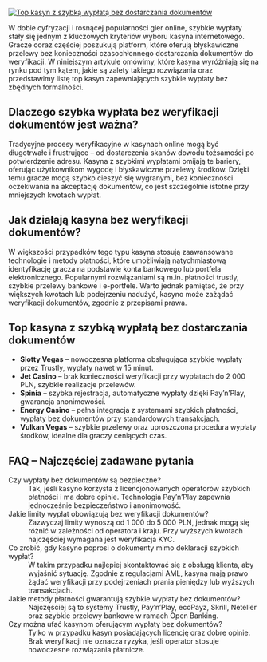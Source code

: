 [![Top kasyn z szybką wypłatą bez dostarczania dokumentów](https://123-caf.pages.dev/gitsignup.png)](https://vrmoo.ru/Bt82HjjY)

<p>W dobie cyfryzacji i rosnącej popularności gier online, szybkie wypłaty stały się jednym z kluczowych kryteriów wyboru kasyna internetowego. Gracze coraz częściej poszukują platform, które oferują błyskawiczne przelewy bez konieczności czasochłonnego dostarczania dokumentów do weryfikacji. W niniejszym artykule omówimy, które kasyna wyróżniają się na rynku pod tym kątem, jakie są zalety takiego rozwiązania oraz przedstawimy listę top kasyn zapewniających szybkie wypłaty bez zbędnych formalności.</p>  <h2>Dlaczego szybka wypłata bez weryfikacji dokumentów jest ważna?</h2> <p>Tradycyjne procesy weryfikacyjne w kasynach online mogą być długotrwałe i frustrujące – od dostarczenia skanów dowodu tożsamości po potwierdzenie adresu. Kasyna z szybkimi wypłatami omijają te bariery, oferując użytkownikom wygodę i błyskawiczne przelewy środków. Dzięki temu gracze mogą szybko cieszyć się wygranymi, bez konieczności oczekiwania na akceptację dokumentów, co jest szczególnie istotne przy mniejszych kwotach wypłat.</p>  <h2>Jak działają kasyna bez weryfikacji dokumentów?</h2> <p>W większości przypadków tego typu kasyna stosują zaawansowane technologie i metody płatności, które umożliwiają natychmiastową identyfikację gracza na podstawie konta bankowego lub portfela elektronicznego. Popularnymi rozwiązaniami są m.in. płatności trustly, szybkie przelewy bankowe i e-portfele. Warto jednak pamiętać, że przy większych kwotach lub podejrzeniu nadużyć, kasyno może zażądać weryfikacji dokumentów, zgodnie z przepisami prawa.</p>  <h2>Top kasyna z szybką wypłatą bez dostarczania dokumentów</h2> <ul>   <li><strong>Slotty Vegas</strong> – nowoczesna platforma obsługująca szybkie wypłaty przez Trustly, wypłaty nawet w 15 minut.</li>   <li><strong>Jet Casino</strong> – brak konieczności weryfikacji przy wypłatach do 2 000 PLN, szybkie realizacje przelewów.</li>   <li><strong>Spinia</strong> – szybka rejestracja, automatyczne wypłaty dzięki Pay’n’Play, gwarancja anonimowości.</li>   <li><strong>Energy Casino</strong> – pełna integracja z systemami szybkich płatności, wypłaty bez dokumentów przy standardowych transakcjach.</li>   <li><strong>Vulkan Vegas</strong> – szybkie przelewy oraz uproszczona procedura wypłaty środków, idealne dla graczy ceniących czas.</li> </ul>  <h2>FAQ – Najczęściej zadawane pytania</h2> <dl>   <dt>Czy wypłaty bez dokumentów są bezpieczne?</dt>   <dd>Tak, jeśli kasyno korzysta z licencjonowanych operatorów szybkich płatności i ma dobre opinie. Technologia Pay’n’Play zapewnia jednocześnie bezpieczeństwo i anonimowość.</dd>    <dt>Jakie limity wypłat obowiązują bez weryfikacji dokumentów?</dt>   <dd>Zazwyczaj limity wynoszą od 1 000 do 5 000 PLN, jednak mogą się różnić w zależności od operatora i kraju. Przy wyższych kwotach najczęściej wymagana jest weryfikacja KYC.</dd>    <dt>Co zrobić, gdy kasyno poprosi o dokumenty mimo deklaracji szybkich wypłat?</dt>   <dd>W takim przypadku najlepiej skontaktować się z obsługą klienta, aby wyjaśnić sytuację. Zgodnie z regulacjami AML, kasyna mają prawo żądać weryfikacji przy podejrzeniach prania pieniędzy lub wyższych transakcjach.</dd>    <dt>Jakie metody płatności gwarantują szybkie wypłaty bez dokumentów?</dt>   <dd>Najczęściej są to systemy Trustly, Pay’n’Play, ecoPayz, Skrill, Neteller oraz szybkie przelewy bankowe w ramach Open Banking.</dd>    <dt>Czy można ufać kasynom oferującym wypłaty bez dokumentów?</dt>   <dd>Tylko w przypadku kasyn posiadających licencję oraz dobre opinie. Brak weryfikacji nie oznacza ryzyka, jeśli operator stosuje nowoczesne rozwiązania płatnicze.</dd> </dl>